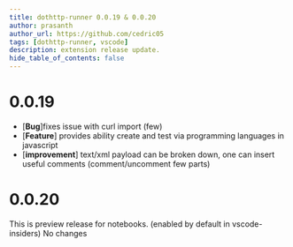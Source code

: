 ```yaml
---
title: dothttp-runner 0.0.19 & 0.0.20
author: prasanth
author_url: https://github.com/cedric05
tags: [dothttp-runner, vscode]
description: extension release update.
hide_table_of_contents: false
---
```

# 0.0.19
- [**Bug**]fixes issue with curl import (few)
- [**Feature**] provides ability create and test via programming languages in javascript
- [**improvement**] text/xml payload can be broken down, one can insert useful comments (comment/uncomment few parts)

# 0.0.20
This is preview release for notebooks. (enabled by default in vscode-insiders)
No changes